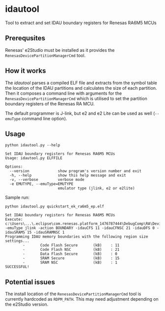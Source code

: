 # idautool

Tool to extract and set IDAU boundary registers for Renesas RA6M5 MCUs


## Prerequsites

Renesas' e2Studio must be installed as it provides the `RenesasDevicePartitionManagerCmd` tool.


## How it works

The *idautool* parses a compiled ELF file and extracts from the symbol table the location of the IDAU partitions and calculates the size of each partition.
Then it composes a command line with arguments for the `RenesasDevicePartitionManagerCmd` which is utilised to set the partition boundary registers of the Renesas RA MCU.

The default programmer is J-link, but e2 and e2 Lite can be used as well (`--emuType` command line option).


## Usage

```
python idautool.py --help
```
```
Set IDAU boundary registers for Renesas RA6M5 MCUs
Usage: idautool.py ELFFILE

Options:
  --version             show program's version number and exit
  -h, --help            show this help message and exit
  -v, --verbose         verbose mode
  -e EMUTYPE, --emuType=EMUTYPE
                        emulator type (jlink, e2 or e2lite)
```


Sample run:


```
python idautool.py quickstart_ek_ra6m5_ep.elf
```
```
Set IDAU boundary registers for Renesas RA6M5 MCUs
Execute: c:\Users\...\.eclipse\com.renesas.platform_1476787444\DebugComp\RA\DevicePartitionManager\RenesasDevicePartitionManagerCmd.exe -emuType jlink -action BOUNDARY -idauCFS 11 -idauCFNSC 21 -idauDFS 0 -idauSRAMS 15 -idauSRAMNSC 1
Programming IDAU memory boundaries with the following region size settings...
        -       Code Flash Secure       (kB)    : 11
        -       Code Flash NSC          (kB)    : 21
        -       Data Flash Secure       (kB)    : 0
        -       SRAM Secure             (kB)    : 15
        -       SRAM NSC                (kB)    : 1
SUCCESSFUL!
```


## Potential issues

The install location of the `RenesasDevicePartitionManagerCmd` tool is currently hardcoded as `RDPM_PATH`.  This may need adjustment depending on the e2Studio version.
